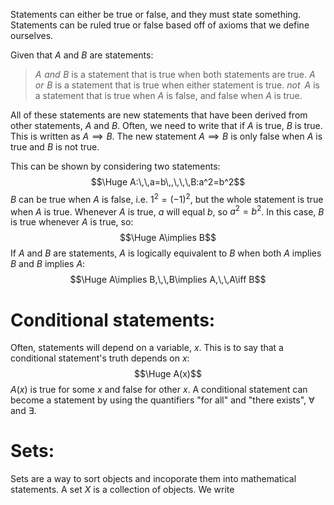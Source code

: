 Statements can either be true or false, and they must state something. Statements can be ruled true or false based off of axioms that we define ourselves.

Given that $A$ and $B$ are statements:
> $A\,\,and\,\,B$ is a statement that is true when both statements are true.
> $A\,\,or\,\,B$ is a statement that is true when either statement is true.
> $not\,\,\,A$ is a statement that is true when $A$ is false, and false when $A$ is true.

All of these statements are new statements that have been derived from other statements, $A$ and $B$. Often, we need to write that if $A$ is true, $B$ is true. This is written as $A\implies B$. The new statement $A\implies B$ is only false when $A$ is true and $B$ is not true.

This can be shown by considering two statements:
$$\Huge A:\,\,a=b\,,\,\,\,B:a^2=b^2$$
$B$ can be true when $A$ is false, i.e. $1^2=(-1)^2$, but the whole statement is true when $A$ is true. Whenever $A$ is true, $a$ will equal $b$, so $a^2=b^2$. In this case, $B$ is true whenever $A$ is true, so:
$$\Huge A\implies B$$
If $A$ and $B$ are statements, $A$ is logically equivalent to $B$ when both $A$ implies $B$ and $B$ implies $A$:
$$\Huge A\implies B,\,\,B\implies A,\,\,A\iff B$$

# Conditional statements:

Often, statements will depend on a variable, $x$. This is to say that a conditional statement's truth depends on $x$:
$$\Huge A(x)$$
$A(x)$ is true for some $x$ and false for other $x$. A conditional statement can become a statement by using the quantifiers "for all" and "there exists", $\forall$ and $\exists$.

# Sets:

Sets are a way to sort objects and incoporate them into mathematical statements. A set $X$ is a collection of objects. We write 